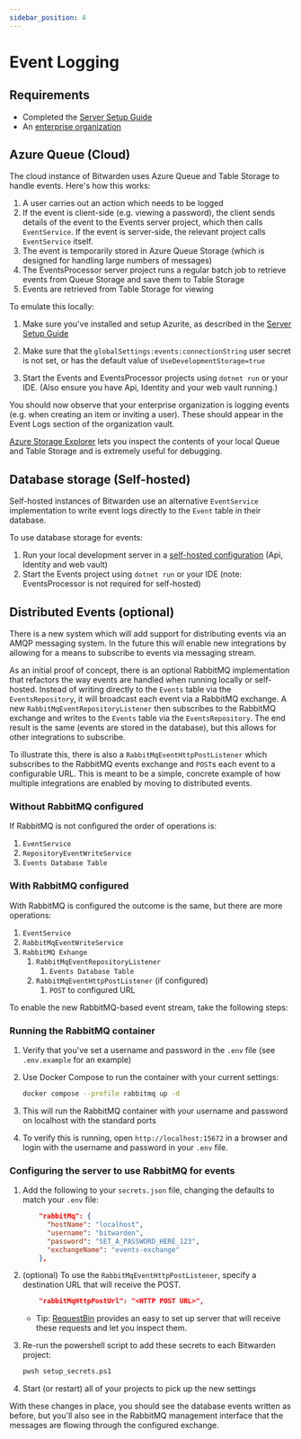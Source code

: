 ```yaml
---
sidebar_position: 4
---
```


# Event Logging

## Requirements

- Completed the [Server Setup Guide](./guide.md)
- An
  [enterprise organization](https://bitwarden.com/help/about-organizations/#types-of-organizations)

## Azure Queue (Cloud)

The cloud instance of Bitwarden uses Azure Queue and Table Storage to handle events. Here's how this
works:

1. A user carries out an action which needs to be logged
2. If the event is client-side (e.g. viewing a password), the client sends details of the event to
   the Events server project, which then calls `EventService`. If the event is server-side, the
   relevant project calls `EventService` itself.
3. The event is temporarily stored in Azure Queue Storage (which is designed for handling large
   numbers of messages)
4. The EventsProcessor server project runs a regular batch job to retrieve events from Queue Storage
   and save them to Table Storage
5. Events are retrieved from Table Storage for viewing

To emulate this locally:

1.  Make sure you've installed and setup Azurite, as described in the
    [Server Setup Guide](./guide.md#azurite)

2.  Make sure that the `globalSettings:events:connectionString` user secret is not set, or has the
    default value of `UseDevelopmentStorage=true`

3.  Start the Events and EventsProcessor projects using `dotnet run` or your IDE. (Also ensure you
    have Api, Identity and your web vault running.)

You should now observe that your enterprise organization is logging events (e.g. when creating an
item or inviting a user). These should appear in the Event Logs section of the organization vault.

[Azure Storage Explorer](https://learn.microsoft.com/en-us/azure/vs-azure-tools-storage-manage-with-storage-explorer)
lets you inspect the contents of your local Queue and Table Storage and is extremely useful for
debugging.

## Database storage (Self-hosted)

Self-hosted instances of Bitwarden use an alternative `EventService` implementation to write event
logs directly to the `Event` table in their database.

To use database storage for events:

1. Run your local development server in a [self-hosted configuration](./self-hosted/index.mdx) (Api,
   Identity and web vault)
2. Start the Events project using `dotnet run` or your IDE (note: EventsProcessor is not required
   for self-hosted)

## Distributed Events (optional)

There is a new system which will add support for distributing events via an AMQP messaging system.
In the future this will enable new integrations by allowing for a means to subscribe to events via
messaging stream.

As an initial proof of concept, there is an optional RabbitMQ implementation that refactors the way
events are handled when running locally or self-hosted. Instead of writing directly to the `Events`
table via the `EventsRepository`, it will broadcast each event via a RabbitMQ exchange. A new
`RabbitMqEventRepositoryListener` then subscribes to the RabbitMQ exchange and writes to the
`Events` table via the `EventsRepository`. The end result is the same (events are stored in the
database), but this allows for other integrations to subscribe.

To illustrate this, there is also a `RabbitMqEventHttpPostListener` which subscribes to the RabbitMQ
events exchange and `POST`s each event to a configurable URL. This is meant to be a simple, concrete
example of how multiple integrations are enabled by moving to distributed events.

### Without RabbitMQ configured

If RabbitMQ is not configured the order of operations is:

1. `EventService`
2. `RepositoryEventWriteService`
3. `Events Database Table`

### With RabbitMQ configured

With RabbitMQ is configured the outcome is the same, but there are more operations:

1. `EventService`
2. `RabbitMqEventWriteService`
3. `RabbitMQ Exhange`
   1. `RabbitMqEventRepositoryListener`
      1. `Events Database Table`
   2. `RabbitMqEventHttpPostListener` (if configured)
      1. `POST` to configured URL

To enable the new RabbitMQ-based event stream, take the following steps:

### Running the RabbitMQ container

1.  Verify that you've set a username and password in the `.env` file (see `.env.example` for an
    example)

2.  Use Docker Compose to run the container with your current settings:

    ```bash
    docker compose --profile rabbitmq up -d
    ```

3.  This will run the RabbitMQ container with your username and password on localhost with the
    standard ports

4.  To verify this is running, open `http://localhost:15672` in a browser and login with the
    username and password in your `.env` file.

### Configuring the server to use RabbitMQ for events

1.  Add the following to your `secrets.json` file, changing the defaults to match your `.env` file:

    ```json
        "rabbitMq": {
          "hostName": "localhost",
          "username": "bitwarden",
          "password": "SET_A_PASSWORD_HERE_123",
          "exchangeName": "events-exchange"
        },
    ```

2.  (optional) To use the `RabbitMqEventHttpPostListener`, specify a destination URL that will
    receive the POST.

    ```json
        "rabbitMqHttpPostUrl": "<HTTP POST URL>",
    ```

    - Tip: [RequestBin](http://requestbin.com/) provides an easy to set up server that will receive
      these requests and let you inspect them.

3.  Re-run the powershell script to add these secrets to each Bitwarden project:

    ```bash
    pwsh setup_secrets.ps1
    ```

4.  Start (or restart) all of your projects to pick up the new settings

With these changes in place, you should see the database events written as before, but you'll also
see in the RabbitMQ management interface that the messages are flowing through the configured
exchange.

